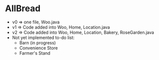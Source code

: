 # AllBread

* v0 => one file, Woo.java 
* v1 => Code added into Woo, Home, Location.java 
* v2 => Code added into Woo, Home, Location, Bakery, RoseGarden.java 
* Not yet implemented to-do list: 
  *  Barn (in progress)
  *  Convenience Store
  *  Farmer's Stand 
